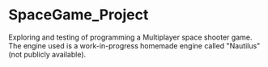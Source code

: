 # SpaceGame_Project
Exploring and testing of programming a Multiplayer space shooter game. The engine used is a work-in-progress homemade engine called "Nautilus" (not publicly available).
